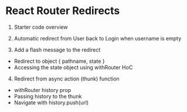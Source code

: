 # React Router Redirects

1. Starter code overview

2. Automatic redirect from User back to Login when username is empty

3. Add a flash message to the redirect
  - Redirect to object { pathname, state }
  - Accessing the state object using withRouter HoC

4. Redirect from async action (thunk) function
  - withRouter history prop
  - Passing history to the thunk
  - Navigate with history.push(url)

